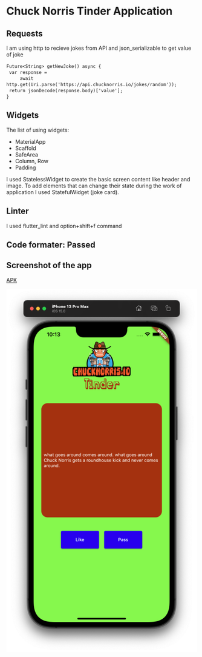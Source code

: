 # Chuck Norris Tinder Application

## Requests
 I am using http to recieve jokes from API and json_serializable to get value of joke
 ```
 Future<String> getNewJoke() async {
  var response =
      await http.get(Uri.parse('https://api.chucknorris.io/jokes/random'));
  return jsonDecode(response.body)['value'];
}
 ```

 ## Widgets

The list of using widgets:
- MaterialApp
- Scaffold
- SafeArea
- Column, Row
- Padding

I used StatelessWidget to create the basic screen content like header and image. To add elements that can change their state during the work of application I used StatefulWidget (joke card).

## Linter
I used flutter_lint and option+shift+f command

## Code formater: Passed

## Screenshot of the app

[APK](app-release.apk)

![App screen](app.png "app screen")

